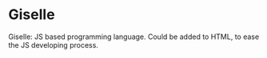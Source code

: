 # Giselle
Giselle: JS based programming language. Could be added to HTML, to ease the JS developing process.
